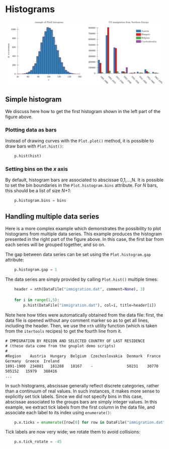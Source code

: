 # Histograms

<img src="document.svg?raw=true&sanitize=true"/>

## Simple histogram

We discuss here how to get the first histogram shown in the left part of the
figure above.

### Plotting data as bars

Instead of drawing curves with the `Plot.plot()` method, it is possible to draw
bars with `Plot.hist()`:

<!---plotz include("plot.py", "# hist") -->
```python
    p.hist(hist)
```
<!---plotz end -->


### Setting bins on the *x* axis

By default, histogram bars are associated to abscissae 0,1,...,N. It is possible
to set the bin boundaries in the `Plot.histogram.bins` attribute. For *N* bars,
this should be a list of size *N+1*:

<!---plotz include("plot.py", "# bins") -->
```python
    p.histogram.bins = bins
```
<!---plotz end -->


## Handling multiple data series

Here is a more complex example which demonstrates the possibility to plot
histograms from multiple data series. This example produces the histogram
presented in the right part of the figure above. In this case, the first bar
from each series will be grouped together, and so on.

The gap between data series can be set using the `Plot.histogram.gap` attribute:
<!---plotz include("plot.py", "# gap") -->
```python
    p.histogram.gap = 1
```
<!---plotz end -->

The data series are simply provided by calling `Plot.hist()` multiple times:
<!---plotz include("plot.py", "# series") -->
```python
    header = nth(DataFile("immigration.dat", comment=None), 3)

    for i in range(1,5):
        p.hist(DataFile("immigration.dat"), col=i, title=header[i])
```
<!---plotz end -->

Note here how titles were automatically obtained from the data file: first, the data
file is opened without any comment marker so as to get all lines, including the
header. Then, we use the `nth` utility function (which is taken from the
`itertools` recipes) to get the fourth line from it.

<!---plotz head("immigration.dat", 5) -->
```
# IMMIGRATION BY REGION AND SELECTED COUNTRY OF LAST RESIDENCE
# (these data come from the gnuplot demo scripts)
#
#Region    Austria  Hungary  Belgium  Czechoslovakia  Denmark  France  Germany  Greece  Ireland
1891-1900  234081   181288   18167    -               50231    30770   505152   15979   388416
...
```
<!---plotz end -->


In such histograms, abscissae generally reflect discrete categories, rather than
a continuum of real values. In such instances, it makes more sense to explicitly
set tick labels. Since we did not specify bins in this case, abscissae
associated to the groups bars are simply integer values. In this example, we
extract tick labels from the first column in the data file, and associate each
label to its index using `enumerate()`:
<!---plotz include("plot.py", "# ticks") -->
```python
    p.x.ticks = enumerate([row[0] for row in DataFile("immigration.dat")])
```
<!---plotz end -->

Tick labels are now very wide; we rotate them to avoid collisions:
<!---plotz include("plot.py", "# ticks rotate") -->
```python
    p.x.tick_rotate = -45
```
<!---plotz end -->
